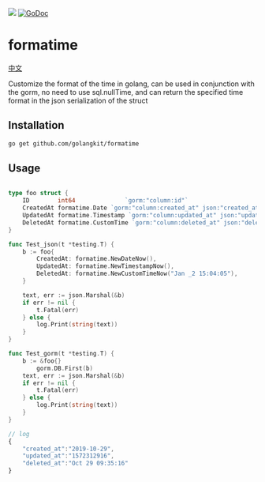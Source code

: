 [![](https://img.shields.io/github/license/golangkit/formatime)](https://img.shields.io/github/license/golangkit/formatime)
[![GoDoc](https://godoc.org/github.com/golangkit/formatime?status.svg)](https://godoc.org/github.com/golangkit/formatime)

# formatime

[中文](./README.cn.md)

Customize the format of the time in golang, can be used in conjunction with the gorm, no need to use sql.nullTime, and can return the specified time format in the json serialization of the struct
## Installation
```bash
go get github.com/golangkit/formatime
```

## Usage 
```go

type foo struct {
    ID        int64              `gorm:"column:id"`
	CreatedAt formatime.Date `gorm:"column:created_at" json:"created_at"`
	UpdatedAt formatime.Timestamp `gorm:"column:updated_at" json:"updated_at"`
	DeletedAt formatime.CustomTime `gorm:"column:deleted_at" json:"deleted_at"`
}

func Test_json(t *testing.T) {
	b := foo{
		CreatedAt: formatime.NewDateNow(),
		UpdatedAt: formatime.NewTimestampNow(),
		DeletedAt: formatime.NewCustomTimeNow("Jan _2 15:04:05"),
	}

	text, err := json.Marshal(&b)
	if err != nil {
		t.Fatal(err)
	} else {
		log.Print(string(text))
	}
}

func Test_gorm(t *testing.T) {
	b := &foo{}
    	gorm.DB.First(b)
	text, err := json.Marshal(&b)
	if err != nil {
		t.Fatal(err)
	} else {
		log.Print(string(text))
	}
}
```

```javascript
// log 
{
    "created_at":"2019-10-29",
    "updated_at":"1572312916",
    "deleted_at":"Oct 29 09:35:16"
}
```
